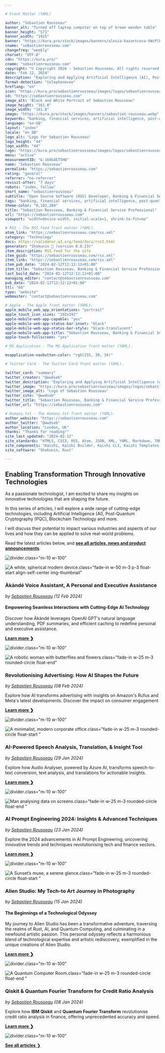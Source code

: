 ```yaml
---

# Front Matter (YAML)

author: "Sebastien Rousseau"
banner_alt: "Turned off laptop computer on top of brown wooden table"
banner_height: "571"
banner_width: "1425"
banner: "https://kura.pro/stock/images/banners/alesia-kazantceva-VWcPlbHglYc.webp"
cname: "sebastienrousseau.com"
changefreq: "weekly"
charset: "UTF-8"
cdn: "https://kura.pro/"
cname: "sebastienrousseau.com"
copyright: "© Copyright 2024 - Sebastien Rousseau. All rights reserved."
date: "Feb 12, 2024"
description: "Exploring and Applying Artificial Intelligence (AI), Post-Quantum Cryptography (PQC), Blockchain Technology to Shape the Future of Banking & Financial Services"
format-detection: "telephone=no"
hreflang: "en"
icon: "https://kura.pro/sebastienrousseau/images/logos/sebastienrousseau.svg"
id: "https://sebastienrousseau.com"
image_alt: "Black and White Portrait of Sebastien Rousseau"
image_height: "161.8"
image_width: "161.8"
image: "https://kura.pro/stock/images/banners/sebastien-rousseau.webp"
keywords: "banking, financial services, artificial intelligence, post-quantum cryptography, blockchain technology, transformation, innovation, technology, future, Sebastien Rousseau"
language: "en-GB"
layout: "index"
locale: "en_GB"
logo_alt: "Logo for Sebastien Rousseau"
logo_height: "44"
logo_width: "44"
logo: "https://kura.pro/sebastienrousseau/images/logos/sebastienrousseau.webp"
menu: "active"
measurementID: "G-169G4ET5HQ"
name: "Sebastien Rousseau"
permalink: "https://sebastienrousseau.com"
rating: "general"
referrer: "no-referrer"
revisit-after: "7 days"
robots: "index, follow"
short_name: "sebastienrousseau"
subtitle: "Open Source Software (OSS) Developer, Banking & Financial Service Professional"
tags: "banking, financial services, artificial intelligence, post-quantum cryptography, blockchain technology, transformation, innovation, technology, future, Sebastien Rousseau"
theme-color: "0,102,204"
title: "Sebastien Rousseau, Banking & Financial Service Professional"
url: "https://sebastienrousseau.com"
viewport: "width=device-width, initial-scale=1, shrink-to-fit=no"

# RSS - The RSS feed front matter (YAML).
atom_link: "https://sebastienrousseau.com/rss.xml"
category: "Technology"
docs: https://validator.w3.org/feed/docs/rss2.html
generator: "Shokunin 🦀 (version 0.0.23)"
item_description: RSS feed for the site
item_guid: "https://sebastienrousseau.com/rss.xml"
item_link: "https://sebastienrousseau.com/rss.xml"
item_pub_date: "2024-02-12T12:12:12+01:00"
item_title: "Sebastien Rousseau, Banking & Financial Service Professional"
last_build_date: "2024-02-12T12:12:12+01:00"
managing_editor: "contact@sebastienrousseau.com"
pub_date: "2024-02-12T12:12:12+01:00"
ttl: "60"
type: "website"
webmaster: "contact@sebastienrousseau.com"

# Apple - The Apple front matter (YAML).
apple_mobile_web_app_orientations: "portrait"
apple_touch_icon_sizes: "192x192"
apple-mobile-web-app-capable: "yes"
apple-mobile-web-app-status-bar-inset: "black"
apple-mobile-web-app-status-bar-style: "black-translucent"
apple-mobile-web-app-title: "Sebastien Rousseau, Banking & Financial Service Professional"
apple-touch-fullscreen: "yes"

# MS Application - The MS Application front matter (YAML).

msapplication-navbutton-color: "rgb(255, 39, 34)"

# Twitter Card - The Twitter Card front matter (YAML).

twitter_card: "summary"
twitter_creator: "@wwdseb"
twitter_description: "Exploring and Applying Artificial Intelligence (AI), Post-Quantum Cryptography (PQC), Blockchain Technology to Shape the Future of Banking & Financial Services"
twitter_image: "https://kura.pro/sebastienrousseau/images/logos/sebastienrousseau.webp"
twitter_image_alt: "Logo of Sebastien Rousseau"
twitter_site: "@wwdseb"
twitter_title: "Sebastien Rousseau, Banking & Financial Service Professional"
twitter_url: "https://sebastienrousseau.com"

# Humans.txt - The Humans.txt front matter (YAML).
author_website: "https://sebastienrousseau.com"
author_twitter: "@wwdseb"
author_location: "London, UK"
thanks: "Thanks for reading!"
site_last_updated: "2024-02-12"
site_standards: "HTML5, CSS3, RSS, Atom, JSON, XML, YAML, Markdown, TOML"
site_components: "Kaishi, Kaishi Builder, Kaishi CLI, Kaishi Templates, Kaishi Themes"
site_software: "Shokunin, Rust"

---
```


## Enabling Transformation Through Innovative Technologies

As a passionate technologist, I am excited to share my insights on innovative
technologies that are shaping the future.

In this series of articles, I will explore a wide range of cutting-edge
technologies, including Artificial Intelligence (AI), Post-Quantum Cryptography
(PQC), Blockchain Technology and more.

I will discuss their potential to impact various industries and aspects of our
lives and how they can be applied to solve real-world problems.

Read the latest articles below, and [**see all articles, news and product announcements**][100].

![divider][divider].class=\"m-10 w-100\"

![A white, spherical modern device](https://kura.pro/stock/images/banners/akande-voice-assistant.webp).class=\"fade-in w-50 m-3 p-3 float-start align-self-center img-thumbnail\"

### Àkàndé Voice Assistant, A Personal and Executive Assistance

*by [Sebastien Rousseau][00] (12 Feb 2024)*

#### Empowering Seamless Interactions with Cutting-Edge AI Technology

Discover how Àkàndé leverages OpenAI GPT's natural language understanding, PDF summaries, and efficient caching to redefine personal and executive assistance.

[**Learn more ❯**][10]

![divider][divider].class=\"m-10 w-100\"

![A robotic woman with butterflies and flowers](https://kura.pro/stock/images/banners/advertising-ai.webp).class=\"fade-in w-25 m-3 rounded-circle float-end\"

### Revolutionising Advertising: How AI Shapes the Future

*by [Sebastien Rousseau][00] (08 Feb 2024)*

Explore how AI transforms advertising with insights on Amazon's Rufus and Meta's latest developments. Discover the impact on consumer engagement

[**Learn more ❯**][09]

![divider][divider].class=\"m-10 w-100\"

![A minimalist, modern corporate office](https://kura.pro/stock/images/banners/modern-corporate-office-with-technological-displays.webp).class=\"fade-in w-25 m-3 rounded-circle float-start \"

### AI-Powered Speech Analysis, Translation, & Insight Tool

*by [Sebastien Rousseau][00] (29 Jan 2024)*

Explore how Audio Analyser, powered by Azure AI, transforms speech-to-text conversion, text analysis, and translations for actionable insights.

[**Learn more ❯**][08]

![divider][divider].class=\"m-10 w-100\"

![Man analysing data on screens](https://kura.pro/stock/images/banners/ai-prompt-engineering-modern-office.webp).class=\"fade-in w-25 m-3 rounded-circle float-end \"

### AI Prompt Engineering 2024: Insights & Advanced Techniques

*by [Sebastien Rousseau][00] (23 Jan 2024)*

Explore the 2024 advancements in AI Prompt Engineering, uncovering innovative trends and techniques revolutionising tech and finance sectors.

[**Learn more ❯**][07]

![divider][divider].class=\"m-10 w-100\"

![A Sunset’s muse, a serene glance](https://kura.pro/alienstudio/images/collections/radiance/radiance-08.webp).class=\"fade-in w-25 m-3 rounded-circle float-start \"

### Alien Studio: My Tech-to Art Journey in Photography

*by [Sebastien Rousseau][00] (15 Jan 2024)*

#### The Beginnings of a Technological Odyssey

My journey to Alien Studio has been a transformative adventure, traversing the realms of Rust, AI, and Quantum Computing, and culminating in a newfound artistic passion. This personal odyssey reflects a harmonious blend of technological expertise and artistic rediscovery, exemplified in the unique creations of Alien Studio.

[**Learn more ❯**][06]

![divider][divider].class=\"m-10 w-100\"

![A Quantum Computer Room](https://kura.pro/stock/images/banners/quantum-computer-room.webp).class=\"fade-in w-25 m-3 rounded-circle float-end \"

### Qiskit & Quantum Fourier Transform for Credit Ratio Analysis

*by [Sebastien Rousseau][00] (08 Jan 2024)*

Explore how **IBM Qiskit** and **Quantum Fourier Transform** revolutionise credit ratio analysis in finance, offering unprecedented accuracy and speed.

[**Learn more ❯**][05]

![divider][divider].class=\"m-10 w-100\"

[**See all articles** ❯][100]

[00]: /about/index.html "About Sebastien Rousseau, Banking & Financial Service Professional"
[05]: /2024-01-08-optimising-credit-ratio-analysis-with-ibm-qiskit-and-quantum-fourier-transform/index.html "Optimising Credit Ratio Analysis with IBM Qiskit and Quantum Fourier Transform"
[06]: /2024-01-15-alien-studio-revolutionising-art-with-ai-photography/index.html "Alien Studio: My Tech-to Art Journey in Photography"
[07]: /2024-01-23-advancements-in-ai-prompt-engineering/index.html "AI Prompt Engineering 2024: Insights & Advanced Techniques"
[08]: /2024-01-29-ai-powered-audio-insights-analysis-translations/index.html "AI-Powered Audio Insights, Analysis & Translations"
[09]: /2024-02-08-revolutionising-advertising-how-ai-shapes-the-future/index.html "Revolutionising Advertising: How AI Shapes the Future"
[10]: /2024-02-12-akande-voice-assistant-revolutionising-personal-and-executive-assistance/index.html "Àkàndé Voice Assistant, A Personal and Executive Assistance"

[100]: /articles/index.html "See all articles"

[divider]: https://kura.pro/common/images/elements/divider.svg "Divider"
